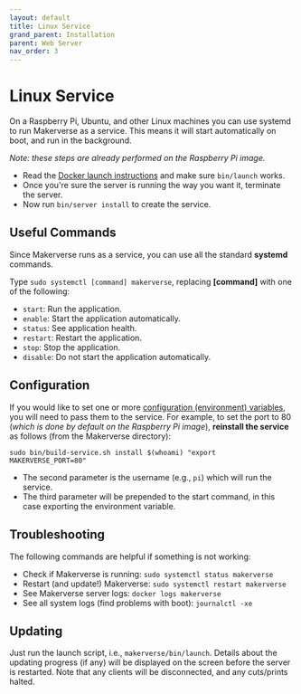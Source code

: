 ```yaml
---
layout: default
title: Linux Service
grand_parent: Installation
parent: Web Server
nav_order: 3
---
```


# Linux Service

On a Raspberry Pi, Ubuntu, and other Linux machines you can use systemd to run Makerverse as a service. This means it will start automatically on boot, and run in the background.

_Note: these steps are already performed on the Raspberry Pi image._

- Read the [Docker launch instructions](/installation/web-server/docker/) and make sure `bin/launch` works.
- Once you're sure the server is running the way you want it, terminate the server.
- Now run `bin/server install` to create the service.

## Useful Commands

Since Makerverse runs as a service, you can use all the standard **systemd** commands.

Type `sudo systemctl [command] makerverse`, replacing **[command]** with one of the following:

- `start`: Run the application.
- `enable`: Start the application automatically.
- `status`: See application health.
- `restart`: Restart the application.
- `stop`: Stop the application.
- `disable`: Do not start the application automatically.

## Configuration

If you would like to set one or more [configuration (environment) variables](/installation/web-server/docker/#configuration), you will need to pass them to the service. For example, to set the port to 80 (_which is done by default on the Raspberry Pi image_), **reinstall the service** as follows (from the Makerverse directory):

```
sudo bin/build-service.sh install $(whoami) "export MAKERVERSE_PORT=80"
```

- The second parameter is the username (e.g., `pi`) which will run the service.
- The third parameter will be prepended to the start command, in this case exporting the environment variable.

## Troubleshooting

The following commands are helpful if something is not working:

- Check if Makerverse is running: `sudo systemctl status makerverse`
- Restart (and update!) Makerverse: `sudo systemctl restart makerverse`
- See Makerverse server logs: `docker logs makerverse`
- See all system logs (find problems with boot): `journalctl -xe`

## Updating

Just run the launch script, i.e., `makerverse/bin/launch`. Details about the updating progress (if any) will be displayed on the screen before the server is restarted. Note that any clients will be disconnected, and any cuts/prints halted.
